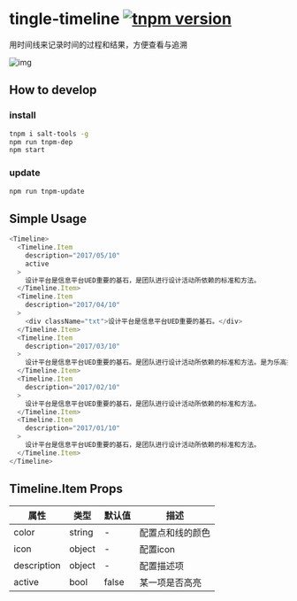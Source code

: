 # tingle-timeline [![tnpm version](http://web.npm.alibaba-inc.com/badge/v/@ali/tingle-timeline.svg?style=flat-square)](http://web.npm.alibaba-inc.com/package/@ali/tingle-timeline)
用时间线来记录时间的过程和结果，方便查看与追溯

![img](https://img.alicdn.com/tfs/TB1lqmzRFXXXXc0aXXXXXXXXXXX-750-1334.png)

## How to develop

### install

```bash
tnpm i salt-tools -g
npm run tnpm-dep 
npm start
```

### update

```bash
npm run tnpm-update
```

## Simple Usage
```javascript
<Timeline>
  <Timeline.Item
    description="2017/05/10"
    active
  >
    设计平台是信息平台UED重要的基石，是团队进行设计活动所依赖的标准和方法。
  </Timeline.Item>
  <Timeline.Item
    description="2017/04/10"
  >
    <div className="txt">设计平台是信息平台UED重要的基石。</div>
  </Timeline.Item>
  <Timeline.Item
    description="2017/03/10"
  >
    设计平台是信息平台UED重要的基石。是团队进行设计活动所依赖的标准和方法。是为乐高提供设计元素和规则的基础平台。
  </Timeline.Item>
  <Timeline.Item
    description="2017/02/10"
  >
    设计平台是信息平台UED重要的基石，是团队进行设计活动所依赖的标准和方法。
  </Timeline.Item>
  <Timeline.Item
    description="2017/01/10"
  >
    设计平台是信息平台UED重要的基石，是团队进行设计活动所依赖的标准和方法。
  </Timeline.Item>
</Timeline>
```

## Timeline.Item Props
属性 | 类型 | 默认值| 描述
---- | ---- | ----- | ----
color | string | - | 配置点和线的颜色
icon | object | - | 配置icon
description | object | - | 配置描述项
active | bool | false | 某一项是否高亮



